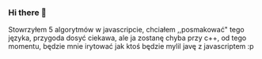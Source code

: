### Hi there 👋

Stowrzyłem 5 algorytmów w javascripcie, chciałem ,,posmakować" tego języka, przygoda dosyć ciekawa, ale ja zostanę chyba przy c++, od tego momentu, będzie mnie irytować jak ktoś będzie mylil javę z javascriptem :p

<!--
**janustomasz/janustomasz** is a ✨ _special_ ✨ repository because its `README.md` (this file) appears on your GitHub profile.

Here are some ideas to get you started:

- 🔭 I’m currently working on ...
- 🌱 I’m currently learning ...
- 👯 I’m looking to collaborate on ...
- 🤔 I’m looking for help with ...
- 💬 Ask me about ...
- 📫 How to reach me: ...
- 😄 Pronouns: ...
- ⚡ Fun fact: ...
-->
